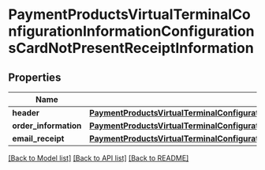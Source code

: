 # PaymentProductsVirtualTerminalConfigurationInformationConfigurationsCardNotPresentReceiptInformation

## Properties
Name | Type | Description | Notes
------------ | ------------- | ------------- | -------------
**header** | [**PaymentProductsVirtualTerminalConfigurationInformationConfigurationsCardNotPresentReceiptInformationHeader**](PaymentProductsVirtualTerminalConfigurationInformationConfigurationsCardNotPresentReceiptInformationHeader.md) |  | [optional] 
**order_information** | [**PaymentProductsVirtualTerminalConfigurationInformationConfigurationsCardNotPresentReceiptInformationOrderInformation**](PaymentProductsVirtualTerminalConfigurationInformationConfigurationsCardNotPresentReceiptInformationOrderInformation.md) |  | [optional] 
**email_receipt** | [**PaymentProductsVirtualTerminalConfigurationInformationConfigurationsCardNotPresentReceiptInformationEmailReceipt**](PaymentProductsVirtualTerminalConfigurationInformationConfigurationsCardNotPresentReceiptInformationEmailReceipt.md) |  | [optional] 

[[Back to Model list]](../README.md#documentation-for-models) [[Back to API list]](../README.md#documentation-for-api-endpoints) [[Back to README]](../README.md)


